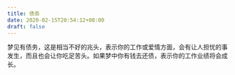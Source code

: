 ```yaml
---
title: 债务
date: 2020-02-15T20:54:12+08:00
draft: false
---
```


梦见有债务，这是相当不好的兆头，表示你的工作或爱情方面，会有让人担忧的事发生，而且也会让你吃足苦头。如果梦中你有钱去还债，表示你的工作业绩将会成长。
